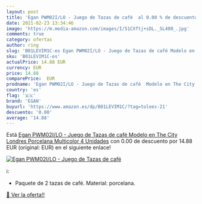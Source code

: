 ```yaml
---
layout: post
title: 'Egan PWM02I/LO - Juego de Tazas de café  al 0.00 % de descuento'
date: 2021-02-23 13:34:46
image: 'https://m.media-amazon.com/images/I/51CXftj+sDL._SL400_.jpg'
comments: true
category: ofertas
author: ring
slug: 'B01LEVIM1C-es Egan PWM02I/LO - Juego de Tazas de café Modelo en The City...'
sku: 'B01LEVIM1C-es'
actualPrice: 14.88 EUR
currency: EUR
price: 14.88
comparePrice:  EUR
prodname: 'Egan PWM02I/LO - Juego de Tazas de café  Modelo en The City Londres  Porcelana  Multicolor  4 Unidades'
country: 'es'
flag: '🇪🇸'
brand: 'EGAN'
buyurl: 'https://www.amazon.es/dp/B01LEVIM1C/?tag=tolees-21'
descuento: '0.00'
average: '14.88'
---
```


Está [Egan PWM02I/LO - Juego de Tazas de café  Modelo en The City Londres  Porcelana  Multicolor  4 Unidades](https://www.amazon.es/dp/B01LEVIM1C/?tag=tolees-21) con 0.00 de descuento por 14.88 EUR (original:  EUR) en el siguiente enlace!

[![Egan PWM02I/LO - Juego de Tazas de café ](https://m.media-amazon.com/images/I/51CXftj+sDL._SL400_.jpg)](https://www.amazon.es/dp/B01LEVIM1C/?tag=tolees-21)

ℹ️:

- Paquete de 2 tazas de café. Material: porcelana.

[🛒 Ver la oferta!!](https://www.amazon.es/dp/B01LEVIM1C/?tag=tolees-21)
